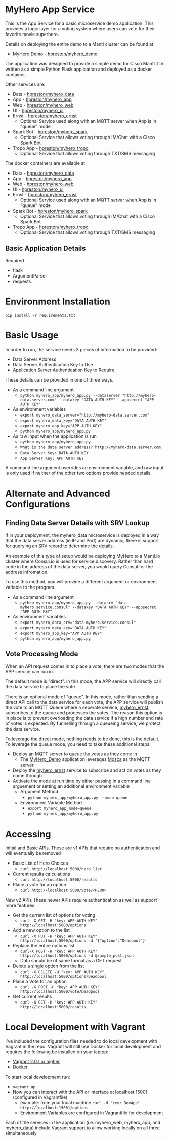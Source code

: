 # MyHero App Service

This is the App Service for a basic microservice demo application.
This provides a logic layer for a voting system where users can vote for their favorite movie superhero.

Details on deploying the entire demo to a Mantl cluster can be found at

* MyHero Demo - [hpreston/myhero_demo](https://github.com/hpreston/myhero_demo)

The application was designed to provide a simple demo for Cisco Mantl.  It is written as a simple Python Flask application and deployed as a docker container.

Other services are:

* Data - [hpreston/myhero_data](https://github.com/hpreston/myhero_data)
* App - [hpreston/myhero_app](https://github.com/hpreston/myhero_app)
* Web - [hpreston/myhero_web](https://github.com/hpreston/myhero_web)
* UI - [hpreston/myhero_ui](https://github.com/hpreston/myhero_ui)
* Ernst - [hpreston/myhero_ernst](https://github.com/hpreston/myhero_ernst)
  * Optional Service used along with an MQTT server when App is in "queue" mode
* Spark Bot - [hpreston/myhero_spark](https://github.com/hpreston/myhero_spark)
  * Optional Service that allows voting through IM/Chat with a Cisco Spark Bot
* Tropo App - [hpreston/myhero_tropo](https://github.com/hpreston/myhero_tropo)
  * Optional Service that allows voting through TXT/SMS messaging


The docker containers are available at

* Data - [hpreston/myhero_data](https://hub.docker.com/r/hpreston/myhero_data)
* App - [hpreston/myhero_app](https://hub.docker.com/r/hpreston/myhero_app)
* Web - [hpreston/myhero_web](https://hub.docker.com/r/hpreston/myhero_web)
* UI - [hpreston/myhero_ui](https://hub.docker.com/r/hpreston/myhero_ui)
* Ernst - [hpreston/myhero_ernst](https://hub.docker.com/r/hpreston/myhero_ernst)
  * Optional Service used along with an MQTT server when App is in "queue" mode
* Spark Bot - [hpreston/myhero_spark](https://hub.docker.com/r/hpreston/myhero_spark)
  * Optional Service that allows voting through IM/Chat with a Cisco Spark Bot
* Tropo App - [hpreston/myhero_tropo](https://hub.docker.com/r/hpreston/myhero_tropo)
  * Optional Service that allows voting through TXT/SMS messaging

## Basic Application Details

Required

* flask
* ArgumentParser
* requests

# Environment Installation

    pip install -r requirements.txt

# Basic Usage

In order to run, the service needs 3 pieces of information to be provided:

* Data Server Address
* Data Server Authentication Key to Use
* Application Server Authentication Key to Require

These details can be provided in one of three ways.

* As a command line argument
  - `python myhero_app/myhero_app.py --dataserver "http://myhero-data.server.com" --datakey "DATA AUTH KEY" --appsecret "APP AUTH KEY" `
* As environment variables
  - `export myhero_data_server="http://myhero-data.server.com"`
  - `export myhero_data_key="DATA AUTH KEY"`
  - `export myhero_app_key="APP AUTH KEY"`
  - `python myhero_app/myhero_app.py`
* As raw input when the application is run
  - `python myhero_app/myhero_app.py`
  - `What is the data server address? http://myhero-data.server.com`
  - `Data Server Key: DATA AUTH KEY`
  - `App Server Key: APP AUTH KEY`

A command line argument overrides an environment variable, and raw input is only used if neither of the other two options provide needed details.

# Alternate and Advanced Configurations

## Finding Data Server Details with SRV Lookup

If in your deployment, the myhero_data microservice is deployed in a way that the data server address (ie IP and Port) are dynamic, there is support for querying an SRV record to determine the details.

An example of this type of setup would be deploying MyHero to a Mantl.io cluster where Consul.io is used for service discovery.  Rather than hard code in the address of the data server, you would query Consul for the address infromation.

To use this method, you will provide a different argument or environment variable to the program.

* As a command line argument
  - `python myhero_app/myhero_app.py --datasrv "data-myhero.service.consul" --datakey "DATA AUTH KEY" --appsecret "APP AUTH KEY" `
* As environment variables
  - `export myhero_data_srv="data-myhero.service.consul"`
  - `export myhero_data_key="DATA AUTH KEY"`
  - `export myhero_app_key="APP AUTH KEY"`
  - `python myhero_app/myhero_app.py`

## Vote Processing Mode

When an API request comes in to place a vote, there are two modes that the APP service can run in.

The default mode is "direct".  In this mode, the APP service will directly call the data service to place the vote.

There is an optional mode of "queue".  In this mode, rather than sending a direct API call to the data service for each vote, the APP service will publish the vote to an MQTT Queue where a seperate service, [myhero_ernst](www.github.com/hpreston/myhero_ernst), subscribes to the queue and processes the votes.  The reason this option is in place is to prevent overloading the data service if a high number and rate of votes is expected.  By funnelling through a queueing service, we protect the data service.

To leverage the direct mode, nothing needs to be done, this is the default.  To leverage the queue mode, you need to take these additional steps.

* Deploy an MQTT server to queue the votes as they come in
  * The [MyHero_Demo](www.github.com/hpreston/myhero_demo) application leverages [Mosca](https://hub.docker.com/r/matteocollina/mosca/) as the MQTT server.
* Deploy the  [myhero_ernst](www.github.com/hpreston/myhero_ernst) service to subscribe and act on votes as they come through
* Activate the mode at run time by either passing in a command line arguement or setting an additional environment variable
  * Argument Method
    * `python myhero_app/myhero_app.py --mode queue`
  * Environment Variable Method
    * `export myhero_app_mode=queue`
    * `python myhero_app/myhero_app.py`

# Accessing

Initial and Basic APIs.
These are v1 APIs that require no authentication and will eventually be removed

* Basic List of Hero Choices
  * `curl http://localhost:5000/hero_list`
* Current results calculations
  * `curl http://localhost:5000/results`
* Place a vote for an option
  * `curl http://localhost:5000/vote/<HERO>`

New v2 APIs
These newer APIs require authentication as well as support more features

* Get the current list of options for voting
  * `curl -X GET -H "key: APP AUTH KEY" http://localhost:5000/options`
* Add a new option to the list
  * `curl -X PUT -H "key: APP AUTH KEY" http://localhost:5000/options -d '{"option":"Deadpool"}'`
* Replace the entire options list
  * `curl-X POST -H "key: APP AUTH KEY" http://localhost:5000/options -d @sample_post.json`
  * Data should be of same format as a GET request
* Delete a single option from the list
  * `curl -X DELETE -H "key: APP AUTH KEY" http://localhost:5000/options/Deadpool`
* Place a Vote for an option
  * `curl -X POST -H "key: APP AUTH KEY" http://localhost:5000/vote/Deadpool`
* Get current results
  * `curl -X GET -H "key: APP AUTH KEY" http://localhost:5000/results`

# Local Development with Vagrant

I've included the configuration files needed to do local development with Vagrant in the repo.  Vagrant will still use Docker for local development and requires the following be installed on your laptop: 

* [Vagrant 2.0.1 or higher](https://www.vagrantup.com/downloads.html)
* [Docker](https://www.docker.com/community-edition)

To start local development run:

* `vagrant up`
* Now you can interact with the API or interface at localhost:15001 (configured in Vagrantfile)
  - example:  from your local machine `curl -H "key: DevApp" http://localhost:15001/options`
  - Environment Variables are configured in Vagrantfile for development

Each of the services in the application (i.e. myhero_web, myhero_app, and myhero_data) include Vagrant support to allow working locally on all three simultaneously.
